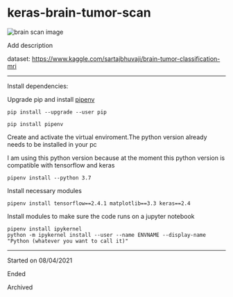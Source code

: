 # keras-brain-tumor-scan

![brain scan image](https://images.pexels.com/photos/4226264/pexels-photo-4226264.jpeg?auto=compress&cs=tinysrgb&dpr=3&h=750&w=1260)

Add description

dataset: https://www.kaggle.com/sartajbhuvaji/brain-tumor-classification-mri

-----


Install dependencies:

Upgrade pip and install [pipenv](https://pipenv.pypa.io/en/latest/)

```
pip install --upgrade --user pip

pip install pipenv
```

Create and activate the virtual enviroment.The python version already needs to be installed in your pc

I am using this python version because at the moment this python version is  compatible with tensorflow and keras

```
pipenv install --python 3.7
```

Install necessary modules

```
pipenv install tensorflow==2.4.1 matplotlib==3.3 keras==2.4
```

Install modules to make sure the code runs on a jupyter notebook

```
pipenv install ipykernel
python -m ipykernel install --user --name ENVNAME --display-name "Python (whatever you want to call it)"
```
-----

Started on 08/04/2021

Ended

Archived
